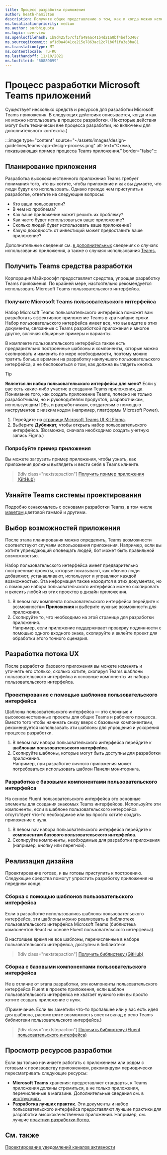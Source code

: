 ```yaml
---
title: Процесс разработки приложения
author: heath-hamilton
description: Получите общее представление о том, как и когда можно использовать средства и ресурсы Майкрософт для разработки эффективного Microsoft Teams приложения.
ms.localizationpriority: medium
ms.author: surbhigupta
ms.topic: overview
ms.openlocfilehash: 1b9d425f57cf1fa49aac41b4d21a0bf4befb3407
ms.sourcegitcommit: af1d0a4041ce215e7863ac12c71b6f1fa3e3ba81
ms.translationtype: MT
ms.contentlocale: ru-RU
ms.lasthandoff: 11/10/2021
ms.locfileid: "60889099"
---
```

# <a name="design-process-for-microsoft-teams-apps"></a>Процесс разработки Microsoft Teams приложений

Существует несколько средств и ресурсов для разработки Microsoft Teams приложения. В следующих действиях описывается, когда и как их можно использовать в процессе разработки. (Некоторые действия могут быть технически вне процесса разработки, но включены для дополнительного контекста.)

:::image type="content" source="~/assets/images/design-guidelines/teams-app-design-process.png" alt-text="Схема, показывающая пример процесса Teams приложения." border="false":::

## <a name="plan-your-app"></a>Планирование приложения

Разработка высококачественного приложения Teams требует понимания того, что вы хотите, чтобы приложение и как вы думаете, что люди будут его использовать. Однако прежде чем приступить к разработке, ответьте на следующие вопросы:

* Кто ваши пользователи?
* В чем их проблема?
* Как ваше приложение может решить их проблему?
* Как часто будет использоваться ваше приложение?
* Сколько людей будет использовать ваше приложение?
* Какую доходность от инвестиций может предоставить ваше приложение?

Дополнительные сведения см. [в дополнительных](~/concepts/design/understand-use-cases.md) сведениях о случаях использования приложения, а также о случаях использования [Teams.](~/concepts/design/map-use-cases.md)

## <a name="get-teams-design-tools"></a>Получить Teams средства разработки

Корпорация Майкрософт предоставляет средства, упрощая разработку Teams приложения. По крайней мере, настоятельно рекомендуется использовать Microsoft Teams пользовательского интерфейса.

### <a name="get-the-microsoft-teams-ui-kit"></a>Получите Microsoft Teams пользовательского интерфейса

Набор Microsoft Teams пользовательского интерфейса поможет вам разработать эффективное приложение Teams в кратчайшие сроки. Набор пользовательского интерфейса имеет все, что вы видите в этих документы, связанные с Teams разработкой приложения и многое другое, включая обширные примеры и варианты.

В комплекте пользовательского интерфейса также есть предварительно построенные шаблоны и компоненты, которые можно скопировать и изменить по мере необходимости, поэтому можно тратить больше времени на разработку наилучшего пользовательского интерфейса, а не беспокоиться о том, как должна выглядеть кнопка.

> [!TIP]
> **Является ли набор пользовательского интерфейса для меня?** Если у вас есть какие-либо участие в создании Teams приложения, да. Понимание того, как создать приложение Teams, полезно не только разработчикам, но и руководителям продуктов, разработчикам, использующим IDEs, и разработчикам, создателям с помощью инструментов с низким кодом (например, платформы Microsoft Power).

1. Перейдите на [страницу Microsoft Teams UI Kit Figma](https://www.figma.com/community/file/916836509871353159).
1. Выберите **Дубликат,** чтобы открыть набор пользовательского интерфейса. (Возможно, сначала необходимо создать учетную запись Figma.)

### <a name="try-the-sample-app"></a>Попробуйте пример приложения

Вы можете загрузить пример приложения, чтобы узнать, как приложения должны выглядеть и вести себя в Teams клиенте.

> [!div class="nextstepaction"]
> [Получить пример приложения (GitHub)](https://github.com/OfficeDev/Microsoft-Teams-Samples/tree/main/samples/tab-ui-templates/ts)

## <a name="learn-teams-design-system"></a>Узнайте Teams системы проектирования

Подробно ознакомьтесь с основами разработки Teams, в том числе [макетом,](design-teams-app-fundamentals.md)цветовой гаммой и другими.

## <a name="choose-app-capabilities"></a>Выбор возможностей приложения

После этапа планирования можно определить, Teams возможности соответствуют случаям использования приложения. Например, если вы хотите упреждающий оповещать людей, бот может быть правильной возможностью.

Набор пользовательского интерфейса имеет предварительно построенные проекты, которые показывают, как обычно люди добавляют, устанавливают, используют и управляют каждой возможностью. Эта информация также находится в этих документах, но с помощью набора пользовательского интерфейса можно скопировать и вклеить любой из этих проектов в дизайн приложения.

1. В левом nav комплекта пользовательского интерфейса перейдите к возможностям **Приложения** и выберите нужные возможности для приложения.
1. Скопируйте то, что необходимо на этой странице для разработки приложения.<br />
   Например, если приложение поддерживает проверку подлинности с помощью одного входного знака, скопируйте и вклейте проект для обработки этого точного сценария.

## <a name="design-your-ux-flow"></a>Разработка потока UX

После разработки базового приложения вы можете изменять и уточнять его столько, сколько хотите, скопируя Teams шаблоны пользовательского интерфейса и основные компоненты из набора пользовательского интерфейса.

### <a name="design-with-ui-templates"></a>Проектирование с помощью шаблонов пользовательского интерфейса

Шаблоны пользовательского интерфейса — это сложные и высококачественные проекты для общих Teams и рабочего процесса. Вместо того чтобы начинать снизу вверх с базовыми компонентами, рекомендуется использовать эти шаблоны для упрощения и ускорения процесса разработки.

1. В левом nav набора пользовательского интерфейса перейдите к **шаблонам пользовательского интерфейса.**
1. Скопируйте шаблоны, которые могут быть доступны для разработки приложения.<br />
   Например, при разработке личного приложения может потребоваться использовать шаблон Панели мониторинга.

### <a name="design-with-basic-ui-components"></a>Разработка с базовыми компонентами пользовательского интерфейса

На основе Fluent пользовательского интерфейса это основные элементы для создания знакомых Teams интерфейсов. Используйте эти компоненты, если в шаблоне пользовательского интерфейса отсутствует что-то необходимое или вы просто хотите создать приложение с нуля.

1. В левом nav набора пользовательского интерфейса перейдите к **компонентам базового пользовательского интерфейса.**
1. Скопируйте компоненты, необходимые для разработки приложения (например, кнопку или перегной).

## <a name="implement-your-design"></a>Реализация дизайна

Проектирование готово, и вы готовы приступить к построению. Следующие средства помогут упростить разработку приложения на переднем конце.

### <a name="build-with-ui-templates"></a>Сборка с помощью шаблонов пользовательского интерфейса

Если в разработке использовались шаблоны пользовательского интерфейса, эти шаблоны можно реализовать в библиотеке пользовательского интерфейса Microsoft Teams (библиотека компонентов React на основе Fluent пользовательского интерфейса).

В настоящее время не все шаблоны, перечисленные в наборе пользовательского интерфейса, доступны в библиотеке.

> [!div class="nextstepaction"]
> [Получить библиотеку (GitHub)](https://github.com/OfficeDev/microsoft-teams-ui-component-library)

### <a name="build-with-basic-ui-components"></a>Сборка с базовыми компонентами пользовательского интерфейса

Не в отличие от этапа разработки, эти компоненты пользовательского интерфейса Fluent в проекте приложения, если шаблон пользовательского интерфейса не хватает нужного или вы просто хотите создать приложение с нуля. 

(Примечание. Если вы заметили что-то пропавшее или у вас есть идея для шаблона, рассмотрите возможность внести вклад в репо Teams библиотеки пользовательского интерфейса.)

> [!div class="nextstepaction"]
> [Получить библиотеку (Fluent пользовательского интерфейса)](https://fluentsite.z22.web.core.windows.net/)

## <a name="review-design-resources"></a>Просмотр ресурсов разработки

Если вы только начинаете работать с приложением или рядом с готовым к производству приложением, рекомендуем периодически пересматривать следующие ресурсы:

* **Microsoft Teams** хранения: предоставляет стандарты, к Teams приложения должны стремиться, а не только приложения, перечисленные в магазине. Дополнительные сведения см. в [инструкциях.](~/concepts/deploy-and-publish/appsource/prepare/teams-store-validation-guidelines.md)
* **Разработка лучших практик.** Эти документы и набор пользовательского интерфейса предоставляют лучшие практики для разработки высококачественных приложений. Например, см. лучшие [практики разработки ботов.](~/bots/design/bots.md#best-practices)

## <a name="see-also"></a>См. также

[Проектирование уведомлений каналов активности](~/concepts/design/activity-feed-notifications.md)
